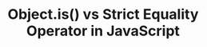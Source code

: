 ---
title: "Object.is() vs Strict Equality Operator in JavaScript"
description: "When should you use Object.is() instead of strict equality check in JavaScript?"
published: "2020-05-29T12:00Z"
modified: "2020-05-29T12:00Z"
thumbnail: "./images/cover.png"
slug: object-is-vs-strict-equality-operator
tags: ["javascript", "equality"]
recommended: ["the-legend-of-javascript-equality-operator", "javascriptss-addition-operator-demystified"]
type: post
commentsThreadId: object-is-vs-strict-equality-operator
---
